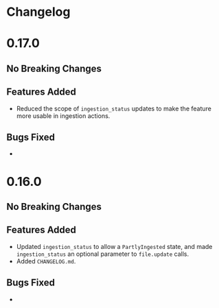 # Changelog

# 0.17.0
## No Breaking Changes

## Features Added
  - Reduced the scope of `ingestion_status` updates to make the feature more usable in ingestion actions.

## Bugs Fixed
  -

# 0.16.0
## No Breaking Changes

## Features Added
  - Updated `ingestion_status` to allow a `PartlyIngested` state, and made `ingestion_status` an optional parameter to `file.update` calls.
  - Added `CHANGELOG.md`.

## Bugs Fixed
  -
